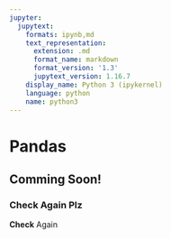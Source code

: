 ```yaml
---
jupyter:
  jupytext:
    formats: ipynb,md
    text_representation:
      extension: .md
      format_name: markdown
      format_version: '1.3'
      jupytext_version: 1.16.7
    display_name: Python 3 (ipykernel)
    language: python
    name: python3
---
```


# Pandas

## Comming Soon!

### Check Again Plz

**Check** Again